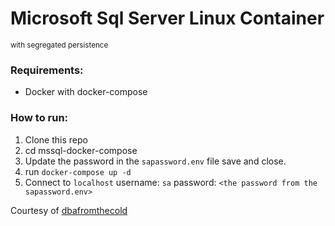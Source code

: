 # Microsoft Sql Server Linux Container
<small>with segregated persistence</small>

### Requirements:
- Docker with docker-compose

### How to run:
1. Clone this repo
2. cd mssql-docker-compose
3. Update the password in the `sapassword.env` file save and close.
4. run `docker-compose up -d`  
5. Connect to `localhost` username: `sa` password: `<the password from the sapassword.env>`

Courtesy of [dbafromthecold](https://dbafromthecold.com/2020/07/17/sql-server-and-docker-compose/) 
